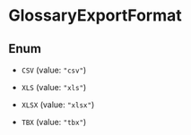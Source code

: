 

# GlossaryExportFormat

## Enum


* `CSV` (value: `"csv"`)

* `XLS` (value: `"xls"`)

* `XLSX` (value: `"xlsx"`)

* `TBX` (value: `"tbx"`)




